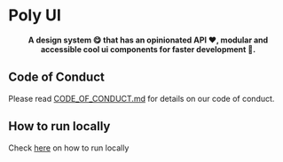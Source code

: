 # Poly UI

<p align="center">
  <strong>A design system 😋 that has an opinionated API ❤️, modular and accessible cool ui components for faster development 🥂.</strong>
</p>


## Code of Conduct

Please read [CODE_OF_CONDUCT.md](https://github.com/Bendomey/poly-ui/blob/main/CODE_OF_CONDUCT.md) for details on our code of conduct.

## How to run locally

Check <a href="https://github.com/Bendomey/poly-ui/blob/main/CONTRIBUTING.md">here</a> on how to run locally</a>
